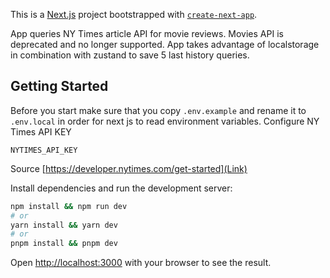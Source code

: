 This is a [Next.js](https://nextjs.org/) project bootstrapped with [`create-next-app`](https://github.com/vercel/next.js/tree/canary/packages/create-next-app).

App queries NY Times article API for movie reviews. Movies API is deprecated and no longer supported. App takes advantage of localstorage in combination with zustand to save 5 last history queries.

## Getting Started

Before you start make sure that you copy `.env.example` and rename it to `.env.local` in order for next js to read environment variables.
Configure NY Times API KEY
```
NYTIMES_API_KEY
```

Source [https://developer.nytimes.com/get-started](Link)

Install dependencies and run the development server:

```bash
npm install && npm run dev
# or
yarn install && yarn dev
# or
pnpm install && pnpm dev
```

Open [http://localhost:3000](http://localhost:3000) with your browser to see the result.
